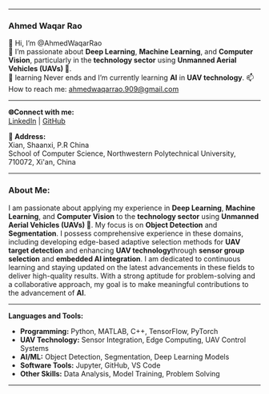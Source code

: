 

---

### Ahmed Waqar Rao
👋 Hi, I’m @AhmedWaqarRao  
👀 I’m passionate about **Deep Learning**, **Machine Learning**, and **Computer Vision**, particularly in the **technology sector** using **Unmanned Aerial Vehicles (UAVs) 🚁**.  
🌱  learning Never ends and I’m currently learning **AI** in **UAV technology**. 
📫 How to reach me: ahmedwaqarrao.909@gmail.com

---


**🌐Connect with me:**  
[LinkedIn](https://www.linkedin.com/in/ahmed-waqar-b1b700183) | [GitHub](https://github.com/AhmedWaqarRao)


**📍 Address:**  
Xian, Shaanxi, P.R China  
School of Computer Science, Northwestern Polytechnical University, 710072, Xi'an, China

---

### About Me:
I am passionate about applying my experience in **Deep Learning**, **Machine Learning**, and **Computer Vision** 
to the **technology sector** using **Unmanned Aerial Vehicles (UAVs) 🚁**. My focus is on **Object Detection** 
and **Segmentation**. I possess comprehensive experience in these domains, including developing edge-based 
adaptive selection methods for **UAV target detection** and enhancing **UAV technology**through 
**sensor group selection** and **embedded AI integration**. I am dedicated to continuous learning and staying
updated on the latest advancements in these fields to deliver high-quality results. With a strong aptitude for
problem-solving and a collaborative approach, my goal is to make meaningful contributions to the advancement of **AI**.

---

**Languages and Tools:**  
- **Programming:** Python, MATLAB, C++, TensorFlow, PyTorch  
- **UAV Technology:** Sensor Integration, Edge Computing, UAV Control Systems  
- **AI/ML:** Object Detection, Segmentation, Deep Learning Models  
- **Software Tools:** Jupyter, GitHub, VS Code  
- **Other Skills:** Data Analysis, Model Training, Problem Solving  



---
